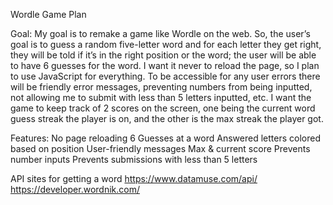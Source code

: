 Wordle Game Plan

Goal:
My goal is to remake a game like Wordle on the web. So, the user’s goal is to guess a random five-letter word and for each letter they get right, they will be told if it’s in the right position or the word; the user will be able to have 6 guesses for the word. I want it never to reload the page, so I plan to use JavaScript for everything. To be accessible for any user errors there will be friendly error messages, preventing numbers from being inputted, not allowing me to submit with less than 5 letters inputted, etc. I want the game to keep track of 2 scores on the screen, one being the current word guess streak the player is on, and the other is the max streak the player got.

Features:
No page reloading
6 Guesses at a word
Answered letters colored based on position
User-friendly messages
Max & current score
Prevents number inputs
Prevents submissions with less than 5 letters

API sites for getting a word
https://www.datamuse.com/api/
https://developer.wordnik.com/
